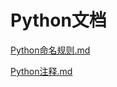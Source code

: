# Python文档

[Python命名规则.md](https://github.com/niu0217/Documents/blob/main/Python/Python命名规则.md)

[Python注释.md](https://github.com/niu0217/Documents/blob/main/Python/Python注释.md)
